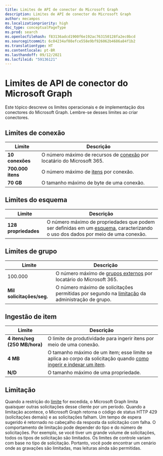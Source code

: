 ```yaml
---
title: Limites de API de conector do Microsoft Graph
description: Limites de API de conector do Microsoft Graph
author: mecampos
ms.localizationpriority: high
doc_type: conceptualPageType
ms.prod: search
ms.openlocfilehash: f83136adcd1900f6e192ac763150128fa2ec0bcd
ms.sourcegitcommit: 6c04234af08efce558e9bf926062b4686a84f1b2
ms.translationtype: HT
ms.contentlocale: pt-BR
ms.lasthandoff: 09/12/2021
ms.locfileid: "59136121"
---
```

# <a name="microsoft-graph-connector-api-limits"></a>Limites de API de conector do Microsoft Graph

Este tópico descreve os limites operacionais e de implementação dos conectores do Microsoft Graph. Lembre-se desses limites ao criar conectores.

## <a name="connection-limits"></a>Limites de conexão

| **Limite** | **Descrição** |
| --- | --- |
| **10 conexões** | O número máximo de recursos de [conexão](/graph/api/resources/externalconnection?view=graph-rest-beta&preserve-view=true) por locatário do Microsoft 365. |
| **700.000 itens** | O número máximo de [itens](/graph/api/resources/externalitem?view=graph-rest-beta&preserve-view=true) por conexão. |
| **70 GB** | O tamanho máximo de byte de uma conexão. |

## <a name="schema-limits"></a>Limites do esquema

| **Limite** | **Descrição** |
| --- | --- |
| **128 propriedades** | O número máximo de propriedades que podem ser definidas em um [esquema](/graph/api/resources/schema?view=graph-rest-beta&preserve-view=true), caracterizando o uso dos dados por meio de uma conexão. |

## <a name="group-limits"></a>Limites de grupo

| **Limite** | **Descrição** |
| --- | --- |
| 100.000 | O número máximo de [grupos externos](/graph/api/resources/externalgroup?view=graph-rest-beta&preserve-view=true) por locatário do Microsoft 365. |
| **Mil solicitações/seg.** | O número máximo de solicitações permitidas por segundo na [limitação](#throttling) da administração de grupo. |

## <a name="item-ingestion"></a>Ingestão de item

| **Limite** | **Descrição** |
| --- | --- |
| **4 itens/seg (250 MB/hora)** | O limite de produtividade para ingerir itens por meio de uma conexão. |
| **4 MB** | O tamanho máximo de um item; esse limite se aplica ao corpo da solicitação quando [como ingerir e indexar um item](/graph/api/externalconnection-put-items?view=graph-rest-beta&preserve-view=true). |
| **N/D** | O tamanho máximo de uma propriedade. |

## <a name="throttling"></a>Limitação

Quando a restrição do [limite](throttling.md) for excedida, o Microsoft Graph limita quaisquer outras solicitações desse cliente por um período. Quando a limitação acontece, o Microsoft Graph retorna o código de status HTTP 429 (solicitações demais) e as solicitações falham. Um tempo de espera sugerido é retornado no cabeçalho da resposta da solicitação com falha. O comportamento de limitação pode depender do tipo e do número de solicitações. Por exemplo, se você tiver um grande volume de solicitações, todos os tipos de solicitação são limitados. Os limites de controle variam com base no tipo de solicitação. Portanto, você pode encontrar um cenário onde as gravações são limitadas, mas leituras ainda são permitidas.
